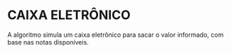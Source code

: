 # CAIXA ELETRÔNICO

A algoritmo simula um caixa eletrônico para sacar o valor informado, com base nas notas disponíveis.